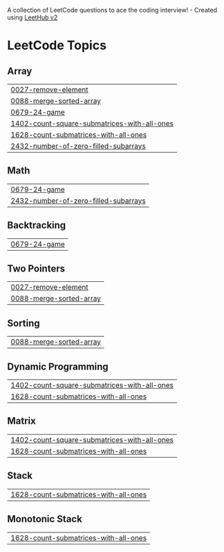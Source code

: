 A collection of LeetCode questions to ace the coding interview! - Created using [LeetHub v2](https://github.com/arunbhardwaj/LeetHub-2.0)
<!---LeetCode Topics Start-->
# LeetCode Topics
## Array
|  |
| ------- |
| [0027-remove-element](https://github.com/arina-tuladhar/solid-doodle/tree/master/0027-remove-element) |
| [0088-merge-sorted-array](https://github.com/arina-tuladhar/solid-doodle/tree/master/0088-merge-sorted-array) |
| [0679-24-game](https://github.com/arina-tuladhar/solid-doodle/tree/master/0679-24-game) |
| [1402-count-square-submatrices-with-all-ones](https://github.com/arina-tuladhar/solid-doodle/tree/master/1402-count-square-submatrices-with-all-ones) |
| [1628-count-submatrices-with-all-ones](https://github.com/arina-tuladhar/solid-doodle/tree/master/1628-count-submatrices-with-all-ones) |
| [2432-number-of-zero-filled-subarrays](https://github.com/arina-tuladhar/solid-doodle/tree/master/2432-number-of-zero-filled-subarrays) |
## Math
|  |
| ------- |
| [0679-24-game](https://github.com/arina-tuladhar/solid-doodle/tree/master/0679-24-game) |
| [2432-number-of-zero-filled-subarrays](https://github.com/arina-tuladhar/solid-doodle/tree/master/2432-number-of-zero-filled-subarrays) |
## Backtracking
|  |
| ------- |
| [0679-24-game](https://github.com/arina-tuladhar/solid-doodle/tree/master/0679-24-game) |
## Two Pointers
|  |
| ------- |
| [0027-remove-element](https://github.com/arina-tuladhar/solid-doodle/tree/master/0027-remove-element) |
| [0088-merge-sorted-array](https://github.com/arina-tuladhar/solid-doodle/tree/master/0088-merge-sorted-array) |
## Sorting
|  |
| ------- |
| [0088-merge-sorted-array](https://github.com/arina-tuladhar/solid-doodle/tree/master/0088-merge-sorted-array) |
## Dynamic Programming
|  |
| ------- |
| [1402-count-square-submatrices-with-all-ones](https://github.com/arina-tuladhar/solid-doodle/tree/master/1402-count-square-submatrices-with-all-ones) |
| [1628-count-submatrices-with-all-ones](https://github.com/arina-tuladhar/solid-doodle/tree/master/1628-count-submatrices-with-all-ones) |
## Matrix
|  |
| ------- |
| [1402-count-square-submatrices-with-all-ones](https://github.com/arina-tuladhar/solid-doodle/tree/master/1402-count-square-submatrices-with-all-ones) |
| [1628-count-submatrices-with-all-ones](https://github.com/arina-tuladhar/solid-doodle/tree/master/1628-count-submatrices-with-all-ones) |
## Stack
|  |
| ------- |
| [1628-count-submatrices-with-all-ones](https://github.com/arina-tuladhar/solid-doodle/tree/master/1628-count-submatrices-with-all-ones) |
## Monotonic Stack
|  |
| ------- |
| [1628-count-submatrices-with-all-ones](https://github.com/arina-tuladhar/solid-doodle/tree/master/1628-count-submatrices-with-all-ones) |
<!---LeetCode Topics End-->